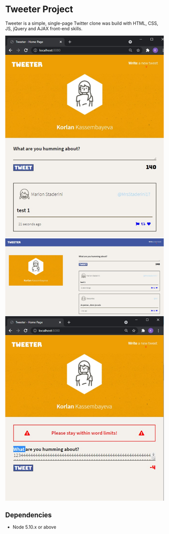 # Tweeter Project

Tweeter is a simple, single-page Twitter clone was build with HTML, CSS, JS, jQuery and AJAX front-end skills.

!["screenshot description"](screenshots/1.jpg)
!["screenshot description"](screenshots/2.jpg)
!["screenshot description"](screenshots/3.jpg)

## Dependencies

- Node 5.10.x or above
